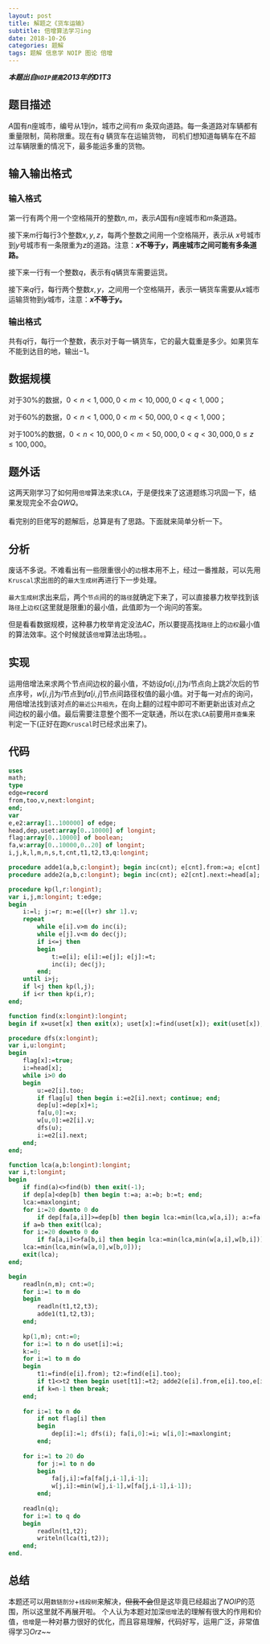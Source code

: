 ```yaml
---
layout: post
title: 解题之《货车运输》
subtitle: 倍增算法学习ing
date: 2018-10-26
categories: 题解
tags: 题解 信息学 NOIP 图论 倍增
---
```

___本题出自`NOIP提高`2013年的D1T3___

## 题目描述

$A$国有$n$座城市，编号从$1$到$n$，城市之间有$m$ 条双向道路。每一条道路对车辆都有重量限制，简称限重。现在有$q$ 辆货车在运输货物， 司机们想知道每辆车在不超过车辆限重的情况下，最多能运多重的货物。

## 输入输出格式

### 输入格式

第一行有两个用一个空格隔开的整数$n,m$，表示$A$国有$n$座城市和$m$条道路。

接下来$m$行每行$3$个整数$x,y,z$，每两个整数之间用一个空格隔开，表示从 $x$号城市到$y$号城市有一条限重为$z$的道路。注意：__$x$不等于$y$，两座城市之间可能有多条道路。__

接下来一行有一个整数$q$，表示有$q$辆货车需要运货。

接下来$q$行，每行两个整数$x,y$，之间用一个空格隔开，表示一辆货车需要从$x$城市运输货物到$y$城市，注意：__$x$不等于$y$。__

### 输出格式

共有$q$行，每行一个整数，表示对于每一辆货车，它的最大载重是多少。如果货车不能到达目的地，输出$-1$。

## 数据规模

对于$30\%$的数据，$0<n<1,000,0<m<10,000,0<q<1,000$；

对于$60\%$的数据，$0<n<1,000,0<m<50,000,0<q<1,000$；

对于$100\%$的数据，$0<n<10,000,0<m<50,000,0<q<30,000,0≤z≤100,000$。

## 题外话

这两天刚学习了如何用`倍增`算法来求`LCA`，于是便找来了这道题练习巩固一下，结果发现完全不会$QWQ$。
<br><br>
看完别的巨佬写的题解后，总算是有了思路。下面就来简单分析一下。

## 分析

废话不多说。不难看出有一些限重很小的`边`根本用不上，经过一番推敲，可以先用`Kruscal`求出`图`的的`最大生成树`再进行下一步处理。

`最大生成树`求出来后，两个`节点`间的的`路径`就确定下来了，可以直接暴力枚举找到该`路径`上`边权`(这里就是限重)的最小值，此值即为一个询问的答案。

但是看看数据规模，这种暴力枚举肯定没法$AC$，所以要提高找`路径`上的`边权`最小值的算法效率。这个时候就该`倍增`算法出场啦。。

## 实现

运用倍增法来求两个节点间边权的最小值，不妨设$fa[i,j]$为$i$节点向上跳$2^j$次后的节点序号，$w[i,j]$为$i$节点到$fa[i,j]$节点间路径权值的最小值。对于每一对点的询问，用倍增法找到该对点的`最近公共祖先`，在向上翻的过程中即可不断更新出该对点之间边权的最小值。最后需要注意整个图不一定联通，所以在求`LCA`前要用`并查集`来判定一下(正好在跑`Kruscal`时已经求出来了)。

## 代码

```pascal
uses
math;
type
edge=record
from,too,v,next:longint;
end;
var
e,e2:array[1..100000] of edge;
head,dep,uset:array[0..10000] of longint;
flag:array[0..10000] of boolean;
fa,w:array[0..10000,0..20] of longint;
i,j,k,l,m,n,s,t,cnt,t1,t2,t3,q:longint;

procedure adde1(a,b,c:longint); begin inc(cnt); e[cnt].from:=a; e[cnt].too:=b; e[cnt].v:=c; end;
procedure adde2(a,b,c:longint); begin inc(cnt); e2[cnt].next:=head[a]; e2[cnt].too:=b; e2[cnt].v:=c; head[a]:=cnt; end;

procedure kp(l,r:longint);
var i,j,m:longint; t:edge;
begin
    i:=l; j:=r; m:=e[(l+r) shr 1].v;
    repeat
        while e[i].v>m do inc(i);
        while e[j].v<m do dec(j);
        if i<=j then
        begin
            t:=e[i]; e[i]:=e[j]; e[j]:=t;
            inc(i); dec(j);
        end;
    until i>j;
    if l<j then kp(l,j);
    if i<r then kp(i,r);
end;

function find(x:longint):longint;
begin if x=uset[x] then exit(x); uset[x]:=find(uset[x]); exit(uset[x]); end;

procedure dfs(x:longint);
var i,u:longint;
begin
    flag[x]:=true;
    i:=head[x];
    while i>0 do
    begin
        u:=e2[i].too;
        if flag[u] then begin i:=e2[i].next; continue; end;
        dep[u]:=dep[x]+1;
        fa[u,0]:=x;
        w[u,0]:=e2[i].v;
        dfs(u);
        i:=e2[i].next;
    end;
end;

function lca(a,b:longint):longint;
var i,t:longint;
begin
    if find(a)<>find(b) then exit(-1);
    if dep[a]<dep[b] then begin t:=a; a:=b; b:=t; end;
    lca:=maxlongint;
    for i:=20 downto 0 do
        if dep[fa[a,i]]>=dep[b] then begin lca:=min(lca,w[a,i]); a:=fa[a,i]; end;
    if a=b then exit(lca);
    for i:=20 downto 0 do
        if fa[a,i]<>fa[b,i] then begin lca:=min(lca,min(w[a,i],w[b,i])); a:=fa[a,i]; b:=fa[b,i]; end;
    lca:=min(lca,min(w[a,0],w[b,0]));
    exit(lca);
end;

begin
    readln(n,m); cnt:=0;
    for i:=1 to m do
    begin
        readln(t1,t2,t3);
        adde1(t1,t2,t3);
    end;
    
    kp(1,m); cnt:=0;
    for i:=1 to n do uset[i]:=i;
    k:=0;
    for i:=1 to m do
    begin
        t1:=find(e[i].from); t2:=find(e[i].too);
        if t1<>t2 then begin uset[t1]:=t2; adde2(e[i].from,e[i].too,e[i].v); adde2(e[i].too,e[i].from,e[i].v); inc(k); end;
        if k=n-1 then break;
    end;
    
    for i:=1 to n do
        if not flag[i] then
        begin
            dep[i]:=1; dfs(i); fa[i,0]:=i; w[i,0]:=maxlongint;
        end;
    
    for i:=1 to 20 do
        for j:=1 to n do
        begin
            fa[j,i]:=fa[fa[j,i-1],i-1];
            w[j,i]:=min(w[j,i-1],w[fa[j,i-1],i-1]);
        end;
    
    readln(q);
    for i:=1 to q do
    begin
        readln(t1,t2);
        writeln(lca(t1,t2));
    end;
end.
```

## 总结

本题还可以用`数链剖分`+`线段树`来解决，~~但我不会~~但是这毕竟已经超出了$NOIP$的范围，所以这里就不再展开啦。
个人认为本题对加深`倍增`法的理解有很大的作用和价值，`倍增`是一种对暴力很好的优化，而且容易理解，代码好写，运用广泛，非常值得学习$Orz$~~
